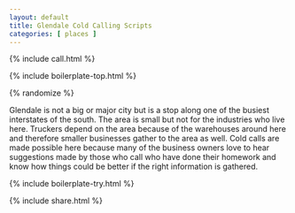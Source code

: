 ```yaml
---
layout: default
title: Glendale Cold Calling Scripts
categories: [ places ]
---
```


{% include call.html %}

{% include boilerplate-top.html %}


{% randomize %}

Glendale is not a big or major city but is a stop along one of the busiest interstates of the south. The area is small but not for the industries who live here. Truckers depend on the area because of the warehouses around here and therefore smaller businesses gather to the area as well. Cold calls are made possible here because many of the business owners love to hear suggestions made by those who call who have done their homework and know how things could be better if the right information is gathered.

{% include boilerplate-try.html %}

{% include share.html %}